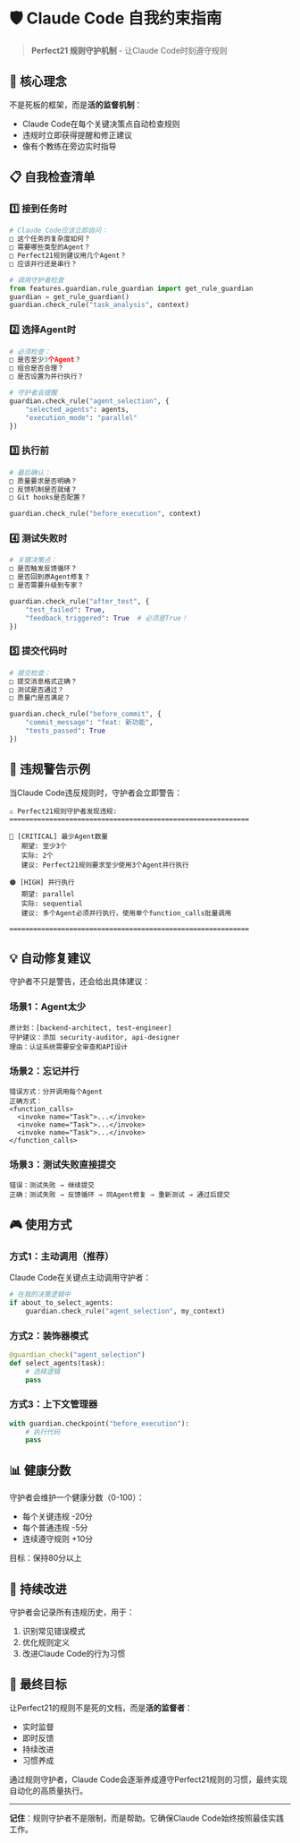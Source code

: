 # 🛡️ Claude Code 自我约束指南

> **Perfect21 规则守护机制** - 让Claude Code时刻遵守规则

## 🎯 核心理念

不是死板的框架，而是**活的监督机制**：
- Claude Code在每个关键决策点自动检查规则
- 违规时立即获得提醒和修正建议
- 像有个教练在旁边实时指导

## 📋 自我检查清单

### 1️⃣ 接到任务时
```python
# Claude Code应该立即自问：
□ 这个任务的复杂度如何？
□ 需要哪些类型的Agent？
□ Perfect21规则建议用几个Agent？
□ 应该并行还是串行？

# 调用守护者检查
from features.guardian.rule_guardian import get_rule_guardian
guardian = get_rule_guardian()
guardian.check_rule("task_analysis", context)
```

### 2️⃣ 选择Agent时
```python
# 必须检查：
□ 是否至少3个Agent？
□ 组合是否合理？
□ 是否设置为并行执行？

# 守护者会提醒
guardian.check_rule("agent_selection", {
    "selected_agents": agents,
    "execution_mode": "parallel"
})
```

### 3️⃣ 执行前
```python
# 最后确认：
□ 质量要求是否明确？
□ 反馈机制是否就绪？
□ Git hooks是否配置？

guardian.check_rule("before_execution", context)
```

### 4️⃣ 测试失败时
```python
# 关键决策点：
□ 是否触发反馈循环？
□ 是否回到原Agent修复？
□ 是否需要升级到专家？

guardian.check_rule("after_test", {
    "test_failed": True,
    "feedback_triggered": True  # 必须是True！
})
```

### 5️⃣ 提交代码时
```python
# 提交检查：
□ 提交消息格式正确？
□ 测试是否通过？
□ 质量门是否满足？

guardian.check_rule("before_commit", {
    "commit_message": "feat: 新功能",
    "tests_passed": True
})
```

## 🚨 违规警告示例

当Claude Code违反规则时，守护者会立即警告：

```
⚠️ Perfect21规则守护者发现违规:
============================================================

🔴 [CRITICAL] 最少Agent数量
   期望: 至少3个
   实际: 2个
   建议: Perfect21规则要求至少使用3个Agent并行执行

🟠 [HIGH] 并行执行
   期望: parallel
   实际: sequential
   建议: 多个Agent必须并行执行，使用单个function_calls批量调用

============================================================
```

## 💡 自动修复建议

守护者不只是警告，还会给出具体建议：

### 场景1：Agent太少
```
原计划：[backend-architect, test-engineer]
守护建议：添加 security-auditor, api-designer
理由：认证系统需要安全审查和API设计
```

### 场景2：忘记并行
```
错误方式：分开调用每个Agent
正确方式：
<function_calls>
  <invoke name="Task">...</invoke>
  <invoke name="Task">...</invoke>
  <invoke name="Task">...</invoke>
</function_calls>
```

### 场景3：测试失败直接提交
```
错误：测试失败 → 继续提交
正确：测试失败 → 反馈循环 → 同Agent修复 → 重新测试 → 通过后提交
```

## 🎮 使用方式

### 方式1：主动调用（推荐）
Claude Code在关键点主动调用守护者：
```python
# 在我的决策逻辑中
if about_to_select_agents:
    guardian.check_rule("agent_selection", my_context)
```

### 方式2：装饰器模式
```python
@guardian_check("agent_selection")
def select_agents(task):
    # 选择逻辑
    pass
```

### 方式3：上下文管理器
```python
with guardian.checkpoint("before_execution"):
    # 执行代码
    pass
```

## 📊 健康分数

守护者会维护一个健康分数（0-100）：
- 每个关键违规 -20分
- 每个普通违规 -5分
- 连续遵守规则 +10分

目标：保持80分以上

## 🔄 持续改进

守护者会记录所有违规历史，用于：
1. 识别常见错误模式
2. 优化规则定义
3. 改进Claude Code的行为习惯

## 🎯 最终目标

让Perfect21的规则不是死的文档，而是**活的监督者**：
- 实时监督
- 即时反馈
- 持续改进
- 习惯养成

通过规则守护者，Claude Code会逐渐养成遵守Perfect21规则的习惯，最终实现自动化的高质量执行。

---

**记住**：规则守护者不是限制，而是帮助。它确保Claude Code始终按照最佳实践工作。
